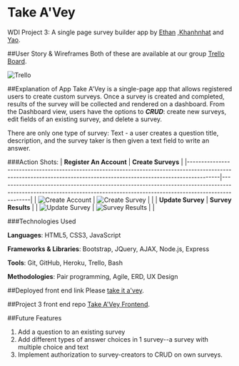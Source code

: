 # Take A'Vey
WDI Project 3: A single page survey builder app by [Ethan](https://github.com/edesilets) ,[Khanhnhat](https://github.com/Knguyen21) and [Yao](https://github.com/msyao).

##User Story & Wireframes
Both of these are available at our group [Trello Board](https://trello.com/b/Q1Rcw2Lr/take-a-vey).

![Trello](https://media.giphy.com/media/YmgU9VVxvIMxi/giphy.gif)

##Explanation of App
Take A'Vey is a single-page app that allows registered users to create custom surveys. Once a survey is created and completed, results of the survey will be collected and rendered on a dashboard. From the Dashboard view, users have the options to _**CRUD**_: create new surveys, edit fields of an existing survey, and delete a survey.

There are only one type of survey:
Text - a user creates a question title, description, and the survey taker is then given a text field to write an answer.

###Action Shots:
| **Register An Account**                                                                                                                                                       | **Create Surveys**                                                                                                                                                         |
|-----------------------------------------------------------------------------------------------------------------------------------------------------------------------|-----------------------------------------------------------------------------------------------------------------------------------------------------------------------|
| ![Create Account](https://media.giphy.com/media/3BsKCTWUA14A0/giphy.gif) | ![Create Survey](https://media.giphy.com/media/65eQYZzFHi1Ms/giphy.gif) |                                                                                                                                                                 |
| **Update Survey**                                                                                                                                                         | **Survey Results**                                                                                                                                                            |
| ![Update Survey](https://media.giphy.com/media/DhKSlpOdzCwBG/giphy.gif) | ![Survey Results](https://media.giphy.com/media/VBYiroZoEM4Mg/giphy.gif) |
|

###Technologies Used

**Languages**:                HTML5, CSS3, JavaScript

**Frameworks & Libraries**:   Bootstrap, JQuery, AJAX, Node.js, Express

**Tools**:                    Git, GitHub, Heroku, Trello, Bash

**Methodologies**:            Pair programming, Agile, ERD, UX Design


##Deployed front end link
Please [take it a'vey](http://squad-khanh-do.github.io/frontend/).

##Project 3 front end repo
[Take A'Vey Frontend](https://github.com/Squad-Khanh-do/frontend).

##Future Features
1. Add a question to an existing survey
2. Add different types of answer choices in 1 survey--a survey with multiple choice and text
3. Implement authorization to survey-creators to CRUD on own surveys.
